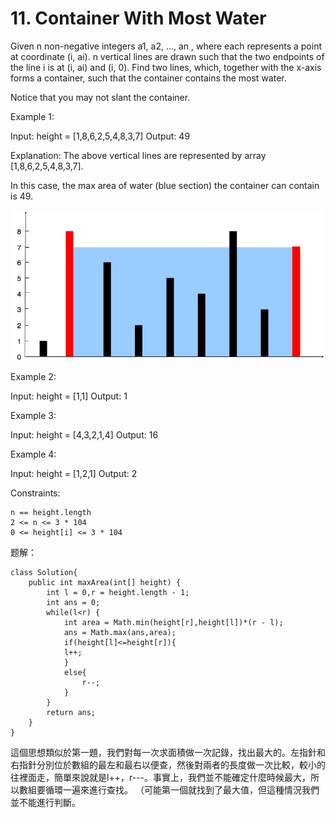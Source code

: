 # 11. Container With Most Water

Given n non-negative integers a1, a2, ..., an , where each represents a point at coordinate \(i, ai\). n vertical lines are drawn such that the two endpoints of the line i is at \(i, ai\) and \(i, 0\). Find two lines, which, together with the x-axis forms a container, such that the container contains the most water.

Notice that you may not slant the container.

Example 1:



Input: height = \[1,8,6,2,5,4,8,3,7\] Output: 49 

Explanation: The above vertical lines are represented by array \[1,8,6,2,5,4,8,3,7\]. 

In this case, the max area of water \(blue section\) the container can contain is 49.

![](../.gitbook/assets/tu-pian-%20%2811%29.png)

Example 2:

Input: height = \[1,1\] Output: 1

Example 3:

Input: height = \[4,3,2,1,4\] Output: 16

Example 4:

Input: height = \[1,2,1\] Output: 2

Constraints:

```text
n == height.length
2 <= n <= 3 * 104
0 <= height[i] <= 3 * 104
```

题解：

```text
class Solution{
    public int maxArea(int[] height) {
        int l = 0,r = height.length - 1;
        int ans = 0;
        while(l<r) { 
            int area = Math.min(height[r],height[l])*(r - l);
            ans = Math.max(ans,area);
            if(height[l]<=height[r]){
            l++;
            }
            else{
                r--;
            }
        } 
        return ans;
    }
}
```

這個思想類似於第一題，我們對每一次求面積做一次記錄，找出最大的。左指針和右指針分別位於數組的最左和最右以便查，然後對兩者的長度做一次比較，較小的往裡面走，簡單來說就是l++，r---。事實上，我們並不能確定什麼時候最大，所以數組要循環一遍來進行查找。 （可能第一個就找到了最大值，但這種情況我們並不能進行判斷。

